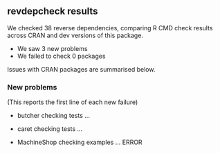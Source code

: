 ## revdepcheck results

We checked 38 reverse dependencies, comparing R CMD check results across CRAN and dev versions of this package.

 * We saw 3 new problems
 * We failed to check 0 packages

Issues with CRAN packages are summarised below.

### New problems
(This reports the first line of each new failure)

* butcher
  checking tests ...

* caret
  checking tests ...

* MachineShop
  checking examples ... ERROR

